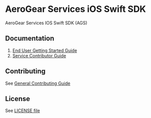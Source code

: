 # AeroGear Services iOS Swift SDK

AeroGear Services IOS Swift SDK (AGS)

## Documentation

1. [End User Getting Started Guide](./docs/getting-started.adoc)
1. [Service Contributor Guide](./docs/service-guide.adoc)

## Contributing

See [General Contributing Guide](./CONTRIBUTING.md)

## License 

 See [LICENSE file](./LICENSE)
